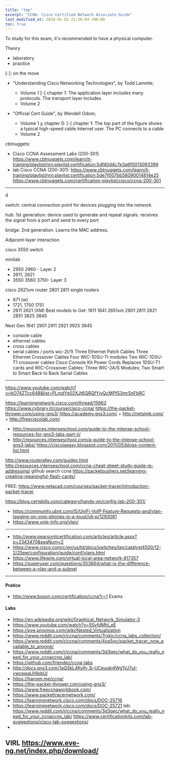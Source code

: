 ```yaml
---
title: "tmp"
excerpt: "CCNA: Cisco Certified Network Associate Guide"
last_modified_at: 2018-01-02 21:28:04 +00:00
toc: true
---
```



To study for this exam, it's recommended to have a physical computer.




Theory
* laboratory
* practice

[x]: done
[-]: on the move


* "Understanding Cisco Networking Technologies", by Todd Lammle;
  * Volume 1
    [-] chapter 1: The application layer includes many protocols. The transport layer includes
  * Volume 2


* "Official Cert Guide", by Wendell Odom;
  * Volume 1
    [x] chapter 0:
    [-] chapter 1: The top part of the figure shows a typical high-speed cable Internet user. The PC connects to a cable
  * Volume 2


cbtnuggets:
* Cisco CCNA Assessment Labs (200-301) https://www.cbtnuggets.com/learn/it-training/playlist/nrn:playlist:certification:5df40d4c7e3a6f0013093399
* lab Cisco CCNA (200-301): https://www.cbtnuggets.com/learn/it-training/playlist/nrn:playlist:certification:5de7f007bb58090014814e25
https://www.cbtnuggets.com/certification-playlist/cisco/ccna-200-301




--------------------------------------------------------------------------------

4


switch: central connection point for devices plugging into the network.




hub: 1st generation: device used to generate and repeat signals. receives the signal from a port and send to every port

bridge: 2nd generation. Learns the MAC address.

Adjacent-layer interaction




 cisco 3550 switch

 minilab
* 2950 2960  - Layer 2
* 2611, 2621
* 3550  3560 3750- Layer 3




 cisco 2621xm router
 2801 2811
 single routers
* 871 (w)
* 1721, 1750 1751
* 2611 2621 (XM)
Best models to Get:
1811
1841
2651xm
2801
2811
2821
2851
3825
3845

Next Gen
1941
2901
2911
2921
3925
3945

+ console cable
+ ethernet cables
+ cross cables
+  serial cables / ports wic-2t/1t
Three Ethernet Patch Cables
Three Ethernet Crossover Cables
Four WIC-1DSU-TI modules
Two WIC-1DSU-T1 crossover cables
Cisco Console Kit
Power Cords
Replaces 1DSU-T1 cards and WIC-Crossover Cables: Three WIC-2A/S Modules; Two Smart to Smart Back to Back Serial Cables




--------------------------------------------------------------------------------
https://www.youtube.com/watch?v=bO74ZTcc648&list=PLmdYg02XJt6QRQfYjyQcMPfS3mrSnFbRC

https://learningnetwork.cisco.com/thread/15662
https://www.cybrary.it/course/cisco-ccna/
https://the-packet-thrower.com/using-gns3/
https://academy.gns3.com/ + http://netsimk.com/ + http://freeciscolab.com/
  * http://resources.intenseschool.com/guide-to-the-intense-school-resources-for-gns3-labs-part-ii/
  * http://resources.intenseschool.com/a-guide-to-the-intense-school-gns3-labs/
https://ciscoiseasy.blogspot.com/2011/05/blogs-content-list.html

http://www.routeralley.com/guides.html
http://resources.intenseschool.com/ccna-cheat-sheet-study-guide-ip-addressing/
github search ccna
https://packetpushers.net/learning-creating-meaningful-flash-cards/

FREE: https://www.netacad.com/courses/packet-tracer/introduction-packet-tracer


https://blog.certskills.com/category/hands-on/config-lab-200-301/

* https://community.ubnt.com/t5/UniFi-VoIP-Feature-Requests-and/vlan-tagging-on-voip-phones-is-a-must/idi-p/1293081
* https://www.voip-info.org/vlan/
---
* http://www.pearsonitcertification.com/articles/article.aspx?p=2343470&seqNum=2
* https://www.cisco.com/c/en/us/td/docs/switches/lan/catalyst4500/12-2/25ew/configuration/guide/conf/vlans.html
* https://www.lifewire.com/virtual-local-area-network-817357
* https://superuser.com/questions/353664/what-is-the-difference-between-a-vlan-and-a-subnet

--------------------------------------------------------------------------------




#### Pratice
* http://www.boson.com/certification/ccna?r=1 Exams

#### Labs
* https://en.wikipedia.org/wiki/Graphical_Network_Simulator-3
* https://www.youtube.com/watch?v=5SvfdMhl_eE
* https://pve.proxmox.com/wiki/Nested_Virtualization
* https://www.reddit.com/r/ccna/comments/7rxkjc/ccna_labs_collection/
* https://www.reddit.com/r/ccna/comments/4oa5oc/packet_tracer_now_available_to_anyone/
* https://www.reddit.com/r/ccna/comments/3d3qec/what_do_you_really_need_for_your_ccnaccnp_lab/
* https://github.com/friendez/ccna-labs
* http://docs.gns3.com/1aQSkL4KyIh-3j-UCeuukj4Wg1VJ7uI-vwcewaUHbjbU/
* https://haroen.me/ccna/
* https://the-packet-thrower.com/using-gns3/
* https://www.freeccnaworkbook.com/
* https://www.packettracernetwork.com/
* https://learningnetwork.cisco.com/docs/DOC-25716
* https://learningnetwork.cisco.com/docs/DOC-25721
lab:
https://www.reddit.com/r/ccna/comments/3d3qec/what_do_you_really_need_for_your_ccnaccnp_lab/
https://www.certificationkits.com/lab-suggestions/cisco-lab-suggestions/
*
VIRL
https://www.eve-ng.net/index.php/download/
--------------------------------------------------------------------------------
